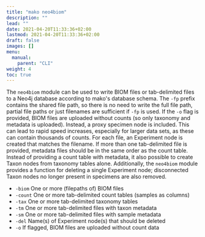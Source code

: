 ```yaml
---
title: "mako neo4biom"
description: ""
lead: ""
date: 2021-04-20T11:33:36+02:00
lastmod: 2021-04-20T11:33:36+02:00
draft: false
images: []
menu: 
  manual:
    parent: "CLI"
weight: 4
toc: true
---
```


The <code>neo4biom</code> module can be used to write BIOM files or tab-delimited files to a Neo4j database according to mako's database schema. The <code>-fp</code> prefix contains the shared file path, so there is no need to write the full file path, partial file paths or just filenames are sufficient if <code>-fp</code> is used. 
If the <code>-o</code> flag is provided, BIOM files are uploaded without counts (so only taxonomy and metadata is uploaded). Instead, a proxy specimen node is included. This can lead to rapid speed increases, especially for larger data sets, as these can contain thousands of counts. 
For each file, an Experiment node is created that matches the filename. If more than one tab-delimited file is provided, metadata files should be in the same order as the count table. Instead of providing a count table with metadata, it also possible to create Taxon nodes from taxonomy tables alone. Additionally, the <code>neo4biom</code> module provides a function for deleting a single Experiment node; disconnected Taxon nodes no longer present in specimens are also removed. 

<ul>
  <li><code>-biom</code> One or more (filepaths of) BIOM files</li>
  <li><code>-count</code> One or more tab-delimited count tables (samples as columns)</li>
  <li><code>-tax</code> One or more tab-delimited taxonomy tables</li>
  <li><code>-tm</code> One or more tab-delimited files with taxon metadata</li>
  <li><code>-sm</code> One or more tab-delimited files with sample metadata</li>
  <li><code>-del</code> Name(s) of Experiment node(s) that should be deleted</li>
  <li><code>-o</code> If flagged, BIOM files are uploaded without count data</li>
</ul>